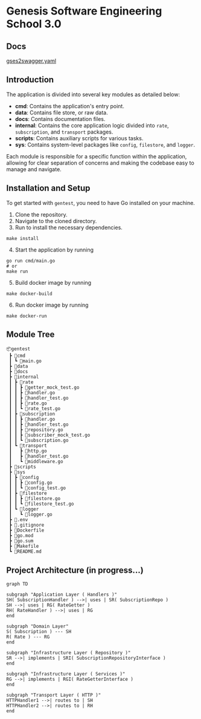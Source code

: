 # Genesis Software Engineering School 3.0

## Docs

[gses2swagger.yaml](docs%2Fgses2swagger.yaml)

## Introduction

The application is divided into several key modules as detailed below:

- **cmd**: Contains the application's entry point.
- **data**: Contains file store, or raw data.
- **docs**: Contains documentation files.
- **internal**: Contains the core application logic divided into `rate`, `subscription`, and `transport` packages.
- **scripts**: Contains auxiliary scripts for various tasks.
- **sys**: Contains system-level packages like `config`, `filestore`, and `logger`.

Each module is responsible for a specific function within the application, allowing for clear separation of concerns and
making the codebase easy to manage and navigate.

## Installation and Setup

To get started with `gentest`, you need to have Go installed on your machine.

1. Clone the repository.
2. Navigate to the cloned directory.
3. Run to install the necessary dependencies.

```shell
make install
```

4. Start the application by running

```shell
go run cmd/main.go
# or
make run
```

5. Build docker image by running

```shell
make docker-build
 ``` 

6. Run docker image by running

```shell
make docker-run
 ```  

## Module Tree

```
📦gentest
 ┣ 📂cmd
 ┃ ┗ 📜main.go
 ┣ 📂data
 ┣ 📂docs
 ┣ 📂internal
 ┃ ┣ 📂rate
 ┃ ┃ ┣ 📜getter_mock_test.go
 ┃ ┃ ┣ 📜handler.go
 ┃ ┃ ┣ 📜handler_test.go
 ┃ ┃ ┣ 📜rate.go
 ┃ ┃ ┗ 📜rate_test.go
 ┃ ┣ 📂subscription
 ┃ ┃ ┣ 📜handler.go
 ┃ ┃ ┣ 📜handler_test.go
 ┃ ┃ ┣ 📜repository.go
 ┃ ┃ ┣ 📜subscriber_mock_test.go
 ┃ ┃ ┗ 📜subscription.go
 ┃ ┗ 📂transport
 ┃   ┣ 📜http.go
 ┃   ┣ 📜handler_test.go
 ┃   ┗ 📜middleware.go
 ┣ 📂scripts
 ┣ 📂sys
 ┃ ┣ 📂config
 ┃ ┃ ┣ 📜config.go
 ┃ ┃ ┗ 📜config_test.go
 ┃ ┣ 📂filestore
 ┃ ┃ ┣ 📜filestore.go
 ┃ ┃ ┗ 📜filestore_test.go
 ┃ ┗ 📂logger
 ┃   ┗ 📜logger.go
 ┣ 📜.env
 ┣ 📜.gitignore
 ┣ 📜Dockerfile
 ┣ 📜go.mod
 ┣ 📜go.sum
 ┣ 📜Makefile
 ┗ 📜README.md
```

## Project Architecture (in progress...)

```mermaid
graph TD

subgraph "Application Layer ( Handlers )"
SH( SubscriptionHandler ) -->| uses | SR( SubscriptionRepo )
SH -->| uses | RG( RateGetter )
RH( RateHandler ) -->| uses | RG
end

subgraph "Domain Layer"
S( Subscription ) --- SH
R( Rate ) --- RG
end

subgraph "Infrastructure Layer ( Repository )"
SR -->| implements | SRI( SubscriptionRepositoryInterface )
end

subgraph "Infrastructure Layer ( Services )"
RG -->| implements | RGI( RateGetterInterface )
end

subgraph "Transport Layer ( HTTP )"
HTTPHandler1 -->| routes to | SH
HTTPHandler2 -->| routes to | RH
end

```
